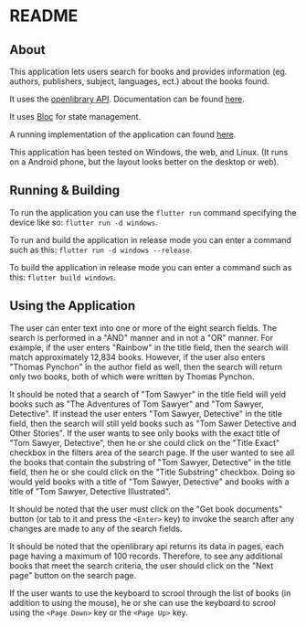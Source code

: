 # README

## About

This application lets users search for books and provides information (eg. authors, publishers, subject, languages, ect.) about the books found.

It uses the [openlibrary API](https://openlibrary.org/). Documentation can be found [here](https://openlibrary.org/developers/api).

It uses [Bloc](https://bloclibrary.dev/) for state management.

A running implementation of the application can found [here](https://danielgenecasey.net/open-library/).

This application has been tested on Windows, the web, and Linux.  (It runs on a Android phone, but the layout looks better on the desktop or web).

## Running & Building

To run the application you can use the `flutter run` command specifying the device like so: `flutter run -d windows`.

To run and build the application in release mode you can enter a command such as this: `flutter run -d windows --release`.

To build the application in release mode you can enter a command such as this: `flutter build windows`.

## Using the Application

The user can enter text into one or more of the eight search fields.  The search is performed in a "AND" manner and in not a "OR" manner.  For example, if the user enters "Rainbow" in the title field, then the search will match approximately 12,834 books. However, if the user also enters "Thomas Pynchon" in the author field as well, then the search will return only two books, both of which were written by Thomas Pynchon.

It should be noted that a search of "Tom Sawyer" in the title field will yeld books such as "The Adventures of Tom Sawyer" and "Tom Sawyer, Detective". If instead the user enters "Tom Sawyer, Detective" in the title field, then the search will still yeld books such as "Tom Sawer Detective and Other Stories".  If the user wants to see only books with the exact title of "Tom Sawyer, Detective", then he or she could click on the "Title Exact" checkbox in the filters area of the search page. If the user wanted to see all the books that contain the substring of "Tom Sawyer, Detective" in the title field, then he or she could click on the "Title Substring" checkbox. Doing so would yeld books with a title of "Tom Sawyer, Detective" and books with a title of "Tom Sawyer, Detective Illustrated".

It should be noted that the user must click on the "Get book documents" button (or tab to it and press the `<Enter>` key) to invoke the search after any changes are made to any of the search fields.

It should be noted that the openlibrary api returns its data in pages, each page having a maximum of 100 records. Therefore, to see any additional books that meet the search criteria, the user should click on the "Next page" button on the search page.

If the user wants to use the keyboard to scrool through the list of books (in addition to using the mouse), he or she can use the keyboard to scrool using the `<Page Down>` key or the `<Page Up>` key.

